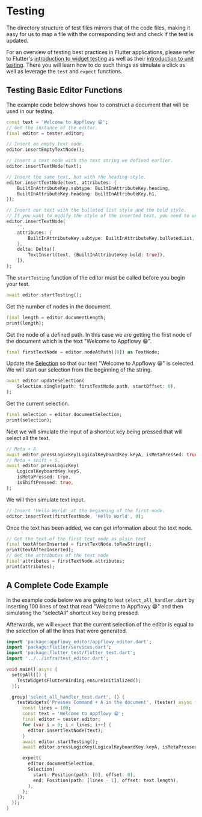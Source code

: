 # Testing

The directory structure of test files mirrors that of the code files, making it easy for us to map a file with the corresponding test and check if the test is updated.

For an overview of testing best practices in Flutter applications, please refer to Flutter's [introduction to widget testing](https://docs.flutter.dev/cookbook/testing/widget/introduction) as well as their [introduction to unit testing](https://docs.flutter.dev/cookbook/testing/unit/introduction).
There you will learn how to do such things as simulate a click as well as leverage the `test` and `expect` functions.

## Testing Basic Editor Functions

The example code below shows how to construct a document that will be used in our testing.

```dart
const text = 'Welcome to Appflowy 😁';
// Get the instance of the editor.
final editor = tester.editor;

// Insert an empty text node.
editor.insertEmptyTextNode();

// Insert a text node with the text string we defined earlier.
editor.insertTextNode(text);

// Insert the same text, but with the heading style.
editor.insertTextNode(text, attributes: {
    BuiltInAttributeKey.subtype: BuiltInAttributeKey.heading,
    BuiltInAttributeKey.heading: BuiltInAttributeKey.h1,
});

// Insert our text with the bulleted list style and the bold style.
// If you want to modify the style of the inserted text, you need to use the Delta parameter.
editor.insertTextNode(
    '',
    attributes: {
        BuiltInAttributeKey.subtype: BuiltInAttributeKey.bulletedList,
    },
    delta: Delta([
        TextInsert(text, {BuiltInAttributeKey.bold: true}),
    ]),
);
```

The `startTesting` function of the editor must be called before you begin your test.

```dart
await editor.startTesting();
```

Get the number of nodes in the document.

```dart
final length = editor.documentLength;
print(length);
```

Get the node of a defined path. In this case we are getting the first node of the document which is the text "Welcome to Appflowy 😁".

```dart
final firstTextNode = editor.nodeAtPath([0]) as TextNode;
```

Update the [Selection](https://github.com/AppFlowy-IO/appflowy-editor/blob/main/lib/src/document/selection.dart) so that our text "Welcome to Appflowy 😁" is selected. We will start our selection from the beginning of the string.

```dart
await editor.updateSelection(
    Selection.single(path: firstTextNode.path, startOffset: 0),
);
```

Get the current selection.

```dart
final selection = editor.documentSelection;
print(selection);
```

Next we will simulate the input of a shortcut key being pressed that will select all the text.

```dart
// Meta + A.
await editor.pressLogicKey(LogicalKeyboardKey.keyA, isMetaPressed: true);
// Meta + shift + S.
await editor.pressLogicKey(
    LogicalKeyboardKey.keyS,
    isMetaPressed: true,
    isShiftPressed: true,
);
```

We will then simulate text input.

```dart
// Insert 'Hello World' at the beginning of the first node.
editor.insertText(firstTextNode, 'Hello World', 0);
```

Once the text has been added, we can get information about the text node.

```dart
// Get the text of the first text node as plain text
final textAfterInserted = firstTextNode.toRawString();
print(textAfterInserted);
// Get the attributes of the text node
final attributes = firstTextNode.attributes;
print(attributes);
```

## A Complete Code Example

In the example code below we are going to test `select_all_handler.dart` by inserting 100 lines of text that read "Welcome to Appflowy 😁" and then simulating the "selectAll" shortcut key being pressed.

Afterwards, we will `expect` that the current selection of the editor is equal to the selection of all the lines that were generated.

```dart
import 'package:appflowy_editor/appflowy_editor.dart';
import 'package:flutter/services.dart';
import 'package:flutter_test/flutter_test.dart';
import '../../infra/test_editor.dart';

void main() async {
  setUpAll(() {
    TestWidgetsFlutterBinding.ensureInitialized();
  });

  group('select_all_handler_test.dart', () {
    testWidgets('Presses Command + A in the document', (tester) async {
      const lines = 100;
      const text = 'Welcome to Appflowy 😁';
      final editor = tester.editor;
      for (var i = 0; i < lines; i++) {
        editor.insertTextNode(text);
      }
      await editor.startTesting();
      await editor.pressLogicKey(LogicalKeyboardKey.keyA, isMetaPressed: true);

      expect(
        editor.documentSelection,
        Selection(
          start: Position(path: [0], offset: 0),
          end: Position(path: [lines - 1], offset: text.length),
        ),
      );
    });
  });
}
```
